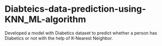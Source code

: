 # Diabteics-data-prediction-using-KNN_ML-algorithm
Developed a model with Diabetics dataset to predict whether a person has Diabetics or not with the help of K-Nearest Neighbor. 
